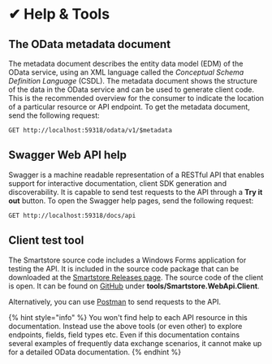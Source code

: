 # ✔ Help & Tools

## The OData metadata document <a href="#helpandtools-theodatametadatadocument" id="helpandtools-theodatametadatadocument"></a>

The metadata document describes the entity data model (EDM) of the OData service, using an XML language called the _Conceptual Schema Definition Language_ (CSDL). The metadata document shows the structure of the data in the OData service and can be used to generate client code. This is the recommended overview for the consumer to indicate the location of a particular resource or API endpoint. To get the metadata document, send the following request:

```http
GET http://localhost:59318/odata/v1/$metadata
```

## Swagger Web API help <a href="#helpandtools-swaggerwebapihelp" id="helpandtools-swaggerwebapihelp"></a>

Swagger is a machine readable representation of a RESTful API that enables support for interactive documentation, client SDK generation and discoverability. It is capable to send test requests to the API through a **Try it out** button. To open the Swagger help pages, send the following request:

```
GET http://localhost:59318/docs/api
```

## Client test tool <a href="#helpandtools-clienttesttool" id="helpandtools-clienttesttool"></a>

The Smartstore source code includes a Windows Forms application for testing the API. It is included in the source code package that can be downloaded at the [Smartstore Releases page](https://github.com/smartstore/Smartstore/releases). The source code of the client is open. It can be found on [GitHub](https://github.com/smartstore/Smartstore) under **tools/Smartstore.WebApi.Client**.

Alternatively, you can use [Postman](https://www.postman.com/) to send requests to the API.

{% hint style="info" %}
You won't find help to each API resource in this documentation. Instead use the above tools (or even other) to explore endpoints, fields, field types etc. Even if this documentation contains several examples of frequently data exchange scenarios, it cannot make up for a detailed OData documentation.
{% endhint %}
